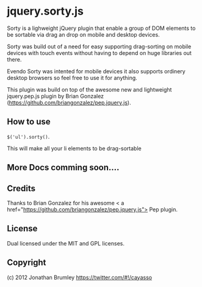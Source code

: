 # jquery.sorty.js

Sorty is a lighweight jQuery plugin that enable a group of DOM elements to be sortable via drag an drop on mobile and desktop devices.

Sorty was build out of a need for easy supporting drag-sorting on mobile devices with touch events without having to depend on huge libraries out there. 

Evendo Sorty was intented for mobile devices it also supports ordinery desktop browsers so feel free to use it for anything.

This plugin was build on top of the awesome new and lightweight jquery.pep.js plugin by Brian Gonzalez (https://github.com/briangonzalez/pep.jquery.js).

## How to use

`$('ul').sorty()`. 

This will make all your li elements to be drag-sortable

## More Docs comming soon....

## Credits

Thanks to Brian Gonzalez for his awesome < a href="https://github.com/briangonzalez/pep.jquery.js"> Pep </a> plugin.

## License

Dual licensed under the MIT and GPL licenses.

## Copyright 

(c) 2012 Jonathan Brumley <https://twitter.com/#!/cayasso>

